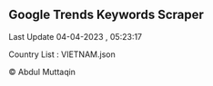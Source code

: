 

## Google Trends Keywords Scraper 
 
Last Update 04-04-2023 , 05:23:17

Country List :
VIETNAM.json



© Abdul Muttaqin 
